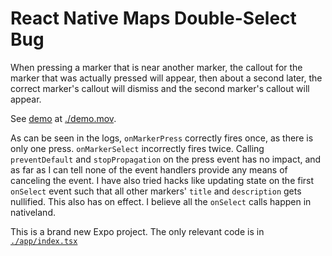 # React Native Maps Double-Select Bug

When pressing a marker that is near another marker, the callout for the marker that was actually pressed will appear, then about a second later, the correct marker's callout will dismiss and the second marker's callout will appear.

See [demo](https://github.com/user-attachments/assets/b82d6bed-b7fe-4003-9280-761d2f78119d) at [./demo.mov](./demo.mov).



As can be seen in the logs, `onMarkerPress` correctly fires once, as there is only one press. `onMarkerSelect` incorrectly fires twice. Calling `preventDefault` and `stopPropagation` on the press event has no impact, and as far as I can tell none of the event handlers provide any means of canceling the event. I have also tried hacks like updating state on the first `onSelect` event such that all other markers' `title` and `description` gets nullified. This also has on effect. I believe all the `onSelect` calls happen in nativeland.

This is a brand new Expo project. The only relevant code is in [`./app/index.tsx`](./app/index.tsx)

